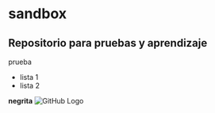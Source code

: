 # sandbox
## Repositorio para pruebas y aprendizaje
prueba


- lista 1
- lista 2

**negrita**
![GitHub Logo](C:/Usuarios/Mangue/GitHub/Sandbox/Chrysanthemum.jpeg)